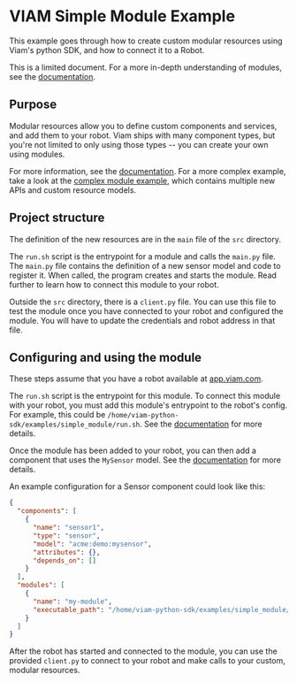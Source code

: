 # VIAM Simple Module Example
This example goes through how to create custom modular resources using Viam's python SDK, and how to connect it to a Robot.

This is a limited document. For a more in-depth understanding of modules, see the [documentation](https://docs.viam.com/program/extend/modular-resources/).

## Purpose
Modular resources allow you to define custom components and services, and add them to your robot. Viam ships with many component types, but you're not limited to only using those types -- you can create your own using modules.

For more information, see the [documentation](https://docs.viam.com/program/extend/modular-resources/). For a more complex example, take a look at the [complex module example](https://github.com/viamrobotics/viam-python-sdk/tree/main/examples/complex_module), which contains multiple new APIs and custom resource models.

## Project structure
The definition of the new resources are in the `main` file of the `src` directory.

The `run.sh` script is the entrypoint for a module and calls the `main.py` file. The `main.py` file contains the definition of a new sensor model and code to register it. When called, the program creates and starts the module. Read further to learn how to connect this module to your robot.

Outside the `src` directory, there is a `client.py` file. You can use this file to test the module once you have connected to your robot and configured the module. You will have to update the credentials and robot address in that file.

## Configuring and using the module
These steps assume that you have a robot available at [app.viam.com](app.viam.com).

The `run.sh` script is the entrypoint for this module. To connect this module with your robot, you must add this module's entrypoint to the robot's config. For example, this could be `/home/viam-python-sdk/examples/simple_module/run.sh`. See the [documentation](https://docs.viam.com/program/extend/modular-resources/#use-a-modular-resource-with-your-robot) for more details.

Once the module has been added to your robot, you can then add a component that uses the `MySensor` model. See the [documentation](https://docs.viam.com/program/extend/modular-resources/#configure-a-component-instance-for-a-modular-resource) for more details.

An example configuration for a Sensor component could look like this:
```json
{
  "components": [
    {
      "name": "sensor1",
      "type": "sensor",
      "model": "acme:demo:mysensor",
      "attributes": {},
      "depends_on": []
    }
  ],
  "modules": [
    {
      "name": "my-module",
      "executable_path": "/home/viam-python-sdk/examples/simple_module/run.sh"
    }
  ]
}
```

After the robot has started and connected to the module, you can use the provided `client.py` to connect to your robot and make calls to your custom, modular resources.
